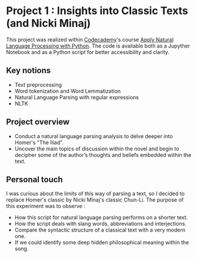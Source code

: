 # Project 1 : Insights into Classic Texts (and Nicki Minaj)

This project was realized within [Codecademy](https://www.codecademy.com/)'s course  [Apply Natural Language Processing with Python](https://www.codecademy.com/learn/paths/natural-language-processing).
The code is available both as a Jupyther Notebook and as a Python script for better accessibility and clarity.

## Key notions
- Text preprocessing
- Word tokenization and Word Lemmatization
- Natural Language Parsing with regular expressions
- NLTK

## Project overview
- Conduct a natural language parsing analysis to delve deeper into Homer's "The Iliad". 
- Uncover the main topics of discussion within the novel and begin to decipher some of the author’s thoughts and beliefs embedded within the text.

## Personal touch
I was curious about the limits of this way of parsing a text, so I decided to replace Homer's classic by Nicki Minaj's classic Chun-Li. The purpose of this experiment was to observe :
- How this script for natural language parsing performs on a shorter text.
- How the script deals with slang words, abbreviations and interjections.
- Compare the syntactic structure of a classical text with a very modern one.
- If we could identify some deep hidden philosophical meaning within the song.
